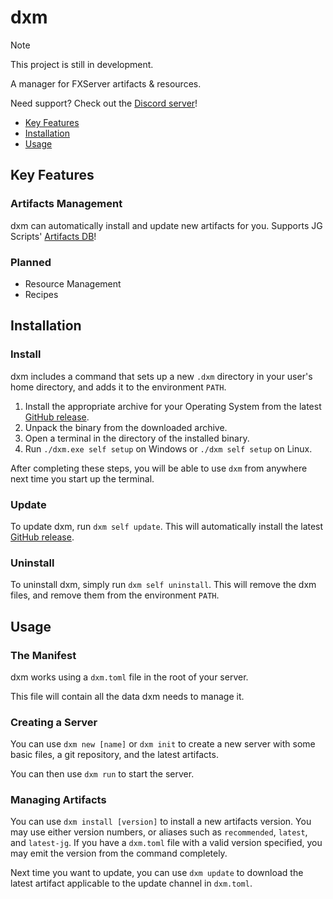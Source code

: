 # dxm

> [!NOTE]
> This project is still in development.

A manager for FXServer artifacts & resources.

Need support? Check out the [Discord server](https://discord.gg/rdjpS2K8hC)!

- [Key Features](#key-features)
- [Installation](#installation)
- [Usage](#usage)

## Key Features

### Artifacts Management

dxm can automatically install and update new artifacts for you.
Supports JG Scripts' [Artifacts DB]!

### Planned

- Resource Management
- Recipes

## Installation

### Install

dxm includes a command that sets up a new `.dxm` directory in your user's home
directory, and adds it to the environment `PATH`.

1. Install the appropriate archive for your Operating System from the latest
  [GitHub release].
2. Unpack the binary from the downloaded archive.
3. Open a terminal in the directory of the installed binary.
4. Run `./dxm.exe self setup` on Windows or `./dxm self setup` on Linux.

After completing these steps, you will be able to use `dxm` from anywhere next
time you start up the terminal.

### Update

To update dxm, run `dxm self update`.
This will automatically install the latest [GitHub release].

### Uninstall

To uninstall dxm, simply run `dxm self uninstall`.
This will remove the dxm files, and remove them from the environment `PATH`.

## Usage

### The Manifest

dxm works using a `dxm.toml` file in the root of your server.

This file will contain all the data dxm needs to manage it.

### Creating a Server

You can use `dxm new [name]` or `dxm init` to create a new server with some
basic files, a git repository, and the latest artifacts.

You can then use `dxm run` to start the server.

### Managing Artifacts

You can use `dxm install [version]` to install a new artifacts version.
You may use either version numbers, or aliases such as `recommended`, `latest`,
and `latest-jg`. If you have a `dxm.toml` file with a valid version specified,
you may emit the version from the command completely.

Next time you want to update, you can use `dxm update` to download the latest
artifact applicable to the update channel in `dxm.toml`.

[github release]: https://github.com/D4isDAVID/dxm/releases
[artifacts db]: https://artifacts.jgscripts.com
